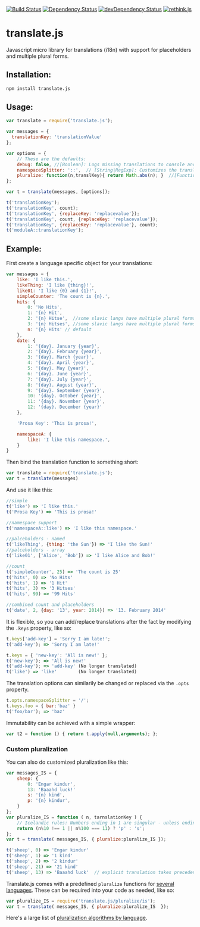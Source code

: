 [![Build Status](https://travis-ci.org/StephanHoyer/translate.js.svg)](https://travis-ci.org/StephanHoyer/translate.js)
[![Dependency Status](https://david-dm.org/stephanhoyer/translate.js.svg)](https://david-dm.org/stephanhoyer/translate.js)
[![devDependency Status](https://david-dm.org/stephanhoyer/translate.js/dev-status.svg)](https://david-dm.org/stephanhoyer/translate.js#info=devDependencies)
[![rethink.js](https://img.shields.io/badge/rethink-js-yellow.svg)](https://github.com/rethinkjs/manifest)

translate.js
============

Javascript micro library for translations (i18n) with support for placeholders and multiple plural forms.


Installation:
------

```sh
npm install translate.js
```

Usage:
------

```JavaScript
var translate = require('translate.js');

var messages = {
  translationKey: 'translationValue'
};

var options = {
    // These are the defaults:
    debug: false, //[Boolean]: Logs missing translations to console and add "@@" around output if `true`.
    namespaceSplitter: '::',  // [String|RegExp]: Customizes the translationKey namespace splitter.
    pluralize: function(n,translKey){ return Math.abs(n); }  //[Function(count,translationKey)]: Provides a custom pluralization mapping function.
};

var t = translate(messages, [options]);

t('translationKey');
t('translationKey', count);
t('translationKey', {replaceKey: 'replacevalue'});
t('translationKey', count, {replaceKey: 'replacevalue'});
t('translationKey', {replaceKey: 'replacevalue'}, count);
t('moduleA::translationKey');

```

Example:
--------

First create a language specific object for your translations:

```JavaScript
var messages = {
    like: 'I like this.',
    likeThing: 'I like {thing}!',
    like01: 'I like {0} and {1}!',
    simpleCounter: 'The count is {n}.',
    hits: {
        0: 'No Hits',
        1: '{n} Hit',
        2: '{n} Hitse',  //some slavic langs have multiple plural forms
        3: '{n} Hitses', //some slavic langs have multiple plural forms
        n: '{n} Hits' // default
    },
    date: {
        1: '{day}. January {year}',
        2: '{day}. February {year}',
        3: '{day}. March {year}',
        4: '{day}. April {year}',
        5: '{day}. May {year}',
        6: '{day}. June {year}',
        7: '{day}. July {year}',
        8: '{day}. August {year}',
        9: '{day}. September {year}',
        10: '{day}. October {year}',
        11: '{day}. November {year}',
        12: '{day}. December {year}'
    },

    'Prosa Key': 'This is prosa!',  

    namespaceA: {
        like: 'I like this namespace.',
    }
}
```

Then bind the translation function to something short:
```JavaScript
var translate = require('translate.js');
var t = translate(messages)
```

And use it like this:
```JavaScript
//simple
t('like') => 'I like this.'
t('Prosa Key') => 'This is prosa!'

//namespace support
t('namespaceA::like') => 'I like this namespace.'

//palceholders - named
t('likeThing', {thing: 'the Sun'}) => 'I like the Sun!'
//palceholders - array
t('like01', ['Alice', 'Bob']) => 'I like Alice and Bob!'

//count
t('simpleCounter', 25) => 'The count is 25'
t('hits', 0) => 'No Hits'
t('hits', 1) => '1 Hit'
t('hits', 3) => '3 Hitses'
t('hits', 99) => '99 Hits'

//combined count and placeholders
t('date', 2, {day: '13', year: 2014}) => '13. February 2014'
```

It is flexible, so you can add/replace translations after the fact by modifying the `.keys` property, like so:

```js
t.keys['add-key'] = 'Sorry I am late!';
t('add-key'); => 'Sorry I am late!'

t.keys = { 'new-key': 'All is new!' };
t('new-key'); => 'All is new!'
t('add-key'); => 'add-key' (No longer translated)
t('like') => 'like'        (No longer translated)
```

The translation options can similarily be changed or replaced via the `.opts` property.

```js
t.opts.namespaceSplitter = '/';
t.keys.foo = { bar:'baz' }
t('foo/bar'); => 'baz'
```

Immutability can be achieved with a simple wrapper:

```js
var t2 = function () { return t.apply(null,arguments); };
```


### Custom pluralization

You can also do customized pluralization like this:

```js
var messages_IS = {
    sheep: {
        0: 'Engar kindur',
        13: 'Baaahd luck!'
        s: '{n} kind',
        p: '{n} kindur',
    }
};
var pluralize_IS = function ( n, tarnslationKey ) {
    // Icelandic rules: Numbers ending in 1 are singular - unless ending in 11.
    return (n%10 !== 1 || n%100 === 11) ? 'p' : 's';
};
var t = translate( messages_IS, { pluralize:pluralize_IS });

t('sheep', 0) => 'Engar kindur'
t('sheep', 1) => '1 kind'
t('sheep', 2) => '2 kindur'
t('sheep', 21) => '21 kind'
t('sheep', 13) => 'Baaahd luck'  // explicit translation takes precedence 
```

Translate.js comes with a predefined `pluralize` functions for [several languages](pluralize/). These can be required into your code as needed, like so:

```js
var pluralize_IS = require('translate.js/pluralize/is');
var t = translate( messages_IS, { pluralize:pluralize_IS  });
```

Here's a large list of [pluralization algorithms by language](http://docs.translatehouse.org/projects/localization-guide/en/latest/l10n/pluralforms.html?id=l10n/pluralforms).
